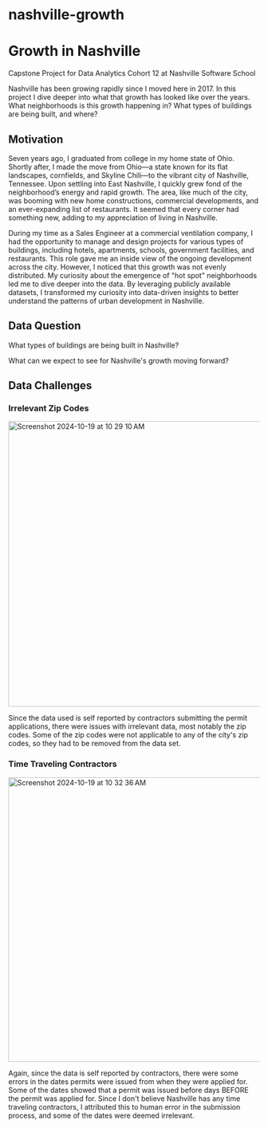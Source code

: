 # nashville-growth
# Growth in Nashville

Capstone Project for Data Analytics Cohort 12 at Nashville Software School

Nashville has been growing rapidly since I moved here in 2017. In this project I dive deeper into what that growth has looked like over the years. What neighborhoods is this growth happening in? What types of buildings are being built, and where?

## Motivation

Seven years ago, I graduated from college in my home state of Ohio. Shortly after, I made the move from Ohio—a state known for its flat landscapes, cornfields, and Skyline Chili—to the vibrant city of Nashville, Tennessee. Upon settling into East Nashville, I quickly grew fond of the neighborhood’s energy and rapid growth. The area, like much of the city, was booming with new home constructions, commercial developments, and an ever-expanding list of restaurants. It seemed that every corner had something new, adding to my appreciation of living in Nashville.

During my time as a Sales Engineer at a commercial ventilation company, I had the opportunity to manage and design projects for various types of buildings, including hotels, apartments, schools, government facilities, and restaurants. This role gave me an inside view of the ongoing development across the city. However, I noticed that this growth was not evenly distributed. My curiosity about the emergence of "hot spot" neighborhoods led me to dive deeper into the data. By leveraging publicly available datasets, I transformed my curiosity into data-driven insights to better understand the patterns of urban development in Nashville.

## Data Question

What types of buildings are being built in Nashville?

What can we expect to see for Nashville's growth moving forward?


## Data Challenges

### Irrelevant Zip Codes

<img width="573" alt="Screenshot 2024-10-19 at 10 29 10 AM" src="https://github.com/user-attachments/assets/83b0200f-aa8e-4999-b415-46be0117c3f3">

Since the data used is self reported by contractors submitting the permit applications, there were issues with irrelevant data, most notably the zip codes. Some of the zip codes were not applicable to any of the city's zip codes, so they had to be removed from the data set. 

### Time Traveling Contractors

<img width="571" alt="Screenshot 2024-10-19 at 10 32 36 AM" src="https://github.com/user-attachments/assets/d404f3e4-551f-4c5e-9e4f-66eec1129877">

Again, since the data is self reported by contractors, there were some errors in the dates permits were issued from when they were applied for. Some of the dates showed that a permit was issued before days BEFORE the permit was applied for. Since I don't believe Nashville has any time traveling contractors, I attributed this to human error in the submission process, and some of the dates were deemed irrelevant. 
